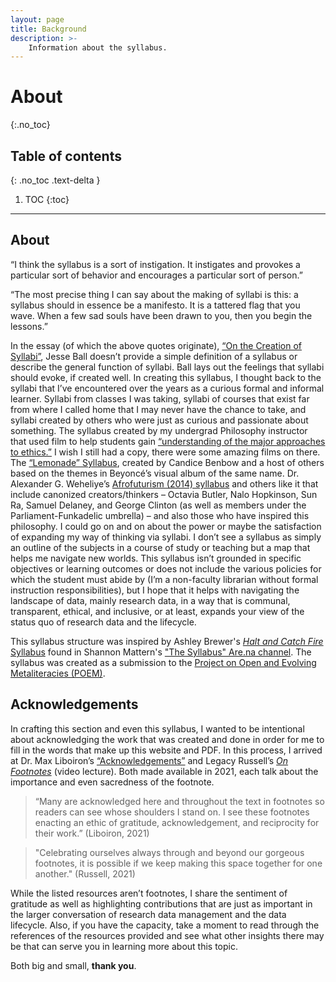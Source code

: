 ```yaml
---
layout: page
title: Background
description: >-
    Information about the syllabus.
---
```


# About
{:.no_toc}

## Table of contents
{: .no_toc .text-delta }

1. TOC
{:toc}

---

## About

“I think the syllabus is a sort of instigation. It instigates and provokes a particular sort of behavior and encourages a particular sort of person.”

“The most precise thing I can say about the making of syllabi is this: a syllabus should in essence be a manifesto. It is a tattered flag that you wave. When a few sad souls have been drawn to you, then you begin the lessons.”

In the essay (of which the above quotes originate), [“On the Creation of Syllabi”](https://bombmagazine.org/articles/2017/08/16/on-the-creation-of-syllabi/), Jesse Ball doesn’t provide a simple definition of a syllabus or describe the general function of syllabi. Ball lays out the feelings that syllabi should evoke, if created well. In creating this syllabus, I thought back to the syllabi that I’ve encountered over the years as a curious formal and informal learner. Syllabi from classes I was taking, syllabi of courses that exist far from where I called home that I may never have the chance to take, and syllabi created by others who were just as curious and passionate about something. 
The syllabus created by my undergrad Philosophy instructor that used film to help students gain [“understanding of the major approaches to ethics.”](https://www.txst.edu/philosophy/resources/learning-outcomes.html) I wish I still had a copy, there were some amazing films on there. The [“Lemonade” Syllabus](https://www.joycerain.com/uploads/2/3/2/0/23207256/lemonade-syllabus.pdf), created by Candice Benbow and a host of others based on the themes in Beyoncé’s visual album of the same name. Dr. Alexander G. Weheliye’s [Afrofuturism (2014) syllabus](https://sites.google.com/site/alexweheliye/Syllabi/afrofuturism-2014?authuser=0) and others like it that include canonized creators/thinkers – Octavia Butler, Nalo Hopkinson, Sun Ra, Samuel Delaney, and George Clinton (as well as members under the Parliament-Funkadelic umbrella) – and also those who have inspired this philosophy.
I could go on and on about the power or maybe the satisfaction of expanding my way of thinking via syllabi. I don’t see a syllabus as simply an outline of the subjects in a course of study or teaching but a map that helps me navigate new worlds. This syllabus isn’t grounded in specific objectives or learning outcomes or does not include the various policies for which the student must abide by (I’m a non-faculty librarian without formal instruction responsibilities), but I hope that it helps with navigating the landscape of data, mainly research data, in a way that is communal, transparent, ethical, and inclusive, or at least, expands your view of the status quo of research data and the lifecycle.

This syllabus structure was inspired by Ashley Brewer's [*Halt and Catch Fire* Syllabus](https://bits.ashleyblewer.com/halt-and-catch-fire-syllabus/) found in Shannon Mattern's ["The Syllabus" Are.na channel](https://www.are.na/shannon-mattern/the-syllabus-p7j9cjyufoy). The syllabus was created as a submission to the [Project on Open and Evolving Metaliteracies (POEM)](https://library.cmu.edu/poem).

## Acknowledgements

In crafting this section and even this syllabus, I wanted to be intentional about acknowledging the work that was created and done in order for me to fill in the words that make up this website and PDF. In this process, I arrived at Dr. Max Liboiron’s [“Acknowledgements”](https://www.jstor.org/stable/j.ctv1jhvnk1.3) and Legacy Russell’s [*On Footnotes*](https://vimeo.com/656701764?share=copy) (video lecture). Both made available in 2021, each talk about the importance and even sacredness of the footnote. 

> “Many are acknowledged here and throughout the text in footnotes so readers can see whose shoulders I stand on. I see these footnotes enacting an ethic of gratitude, acknowledgement, and reciprocity for their work.” (Liboiron, 2021) 

> "Celebrating ourselves always through and beyond our gorgeous footnotes, it is possible if we keep making this space together for one another." (Russell, 2021) 

While the listed resources aren’t footnotes, I share the sentiment of gratitude as well as highlighting contributions that are just as important in the larger conversation of research data management and the data lifecycle. Also, if you have the capacity, take a moment to read through the references of the resources provided and see what other insights there may be that can serve you in learning more about this topic.  


Both big and small, **thank you**. 

